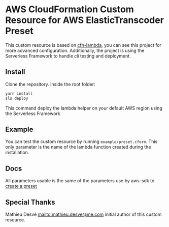 # AWS CloudFormation Custom Resource for AWS ElasticTranscoder Preset

This custom resource is based on [cfn-lambda](https://github.com/andrew-templeton/cfn-lambda), you can see this project for more advanced configuration. Additionally, the project is using the Serverless Framework to handle cli testing and deployment.

## Install

Clone the repository. Inside the root folder:

```bash
yarn install
sls deploy
```

This command deploy the lambda helper on your default AWS region using the Serverless Framework

## Example

You can test the custom resource by running `example/preset.cform`. This only parameter is the name of the lambda function created during the installation.

## Docs

All parameters usable is the same of the parameters use by aws-sdk to [create a preset](https://docs.aws.amazon.com/AWSJavaScriptSDK/latest/AWS/ElasticTranscoder.html#createPreset-property)

## Special Thanks

Mathieu Desvé <mailto:mathieu.desve@me.com> initial author of this custom resource.
